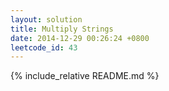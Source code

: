```yaml
---
layout: solution
title: Multiply Strings
date: 2014-12-29 00:26:24 +0800
leetcode_id: 43
---
```

{% include_relative README.md %}

